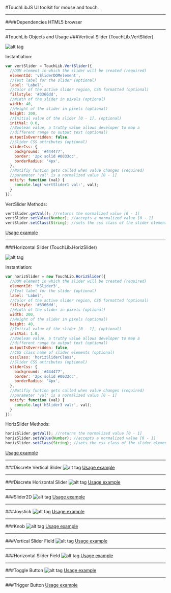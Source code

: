 #TouchLibJS
UI toolkit for mouse and touch.
___
####Dependencies
HTML5 browser

___

#TouchLib Objects and Usage
###Vertical Slider (TouchLib.VertSlider)

![alt tag](readmeImages/verticalSlider.jpg)

Instantiation:
```javascript
var vertSlider = TouchLib.VertSlider({
  //DOM element in which the slider will be created (required)
  elementId: 'vSliderDOMelement',
  //Text label for the slider (optional)
  label: 'Label',
  //Color of the active slider region, CSS formatted (optional)
  fillstyle: '#3366dd',
  //Width of the slider in pixels (optional)
  width: 40,
  //Height of the slider in pixels (optional)
  height: 200,
  //Initial value of the slider [0 - 1], (optional)
  initVal: 0.0,
  //Boolean value, a truthy value allows developer to map a 
  //different range to output text (optional)
  outputIsOverridden: false,
  //Slider CSS attributes (optional)
  sliderCss: {
    background: '#444477',
    border: '2px solid #0033cc',
    borderRadius: '4px',
  },
  //Notifiy funtion gets called when value changes (required)
  //parameter 'val' is a normalized value [0 - 1]
  notify: function (val) {
    console.log('vertSlider1 val:', val);
  }
});
```
VertSlider Methods:
```javascript
vertSlider.getVal(); //returns the normalized value [0 - 1]
vertSlider.setValue(Number); //accepts a normalized value [0 - 1]
vertSlider.setClass(String); //sets the css class of the slider elements
```
[Usage example](demo/verticalSliderDemo.html)
___

###Horizontal Slider (TouchLib.HorizSlider)

![alt tag](readmeImages/horizontalSlider.jpg)

Instantiation:
```javascript
var horizSlider = new TouchLib.HorizSlider({
  //DOM element in which the slider will be created (required)
  elementId: 'hSlider3',
  //Text label for the slider (optional)
  label: 'Label',
  //Color of the active slider region, CSS formatted (optional)
  fillstyle: '#3366dd',
  //Width of the slider in pixels (optional)
  width: 200,
  //Height of the slider in pixels (optional)
  height: 40,
  //Initial value of the slider [0 - 1], (optional)
  initVal: 1.0,
  //Boolean value, a truthy value allows developer to map a 
  //different range to output text (optional)
  outputIsOverridden: false,
  //CSS class name of slider elements (optional)
  cssClass: 'horizSliderClass',
  //Slider CSS attributes (optional)
  sliderCss: {
    background: '#444477',
    border: '2px solid #0033cc',
    borderRadius: '4px',
  },
  //Notifiy funtion gets called when value changes (required)
  //parameter 'val' is a normalized value [0 - 1]
  notify: function (val) {
    console.log('hSlider3 val:', val);
  }
});
```
HorizSlider Methods:
```javascript
horizSlider.getVal(); //returns the normalized value [0 - 1]
horizSlider.setValue(Number); //accepts a normalized value [0 - 1]
horizSlider.setClass(String); //sets the css class of the slider elements
```
[Usage example](demo/horizontalSliderDemo.html)
___
###Discrete Vertical Slider
![alt tag](readmeImages/verticalDiscreteSlider.jpg)
[Usage example](demo/discreteVerticalSliderDemo.html)

___

###Discrete Horizontal Slider
![alt tag](readmeImages/horizontalDiscreteSlider.jpg)
[Usage example](demo/discreteHorizontalSliderDemo.html)

___

###Slider2D
![alt tag](readmeImages/slider2d.jpg)
[Usage example](demo/slider2dDemo.html)

___

###Joystick
![alt tag](readmeImages/joystick.jpg)
[Usage example](demo/joystickDemo.html)

___

###Knob
![alt tag](readmeImages/knob.jpg)
[Usage example](demo/knobDemo.html)

___

###Vertical Slider Field
![alt tag](readmeImages/verticalSliderField.jpg)
[Usage example](demo/sliderFieldDemo.html)

___

###Horizontal Slider Field
![alt tag](readmeImages/horizontalSliderField.jpg)
[Usage example](demo/sliderFieldDemo.html)

___

###Toggle Button
![alt tag](readmeImages/toggleButton.jpg)
[Usage example](demo/toggleButtonDemo.html)

___

###Trigger Button
[Usage example](demo/triggerButtonDemo.html)